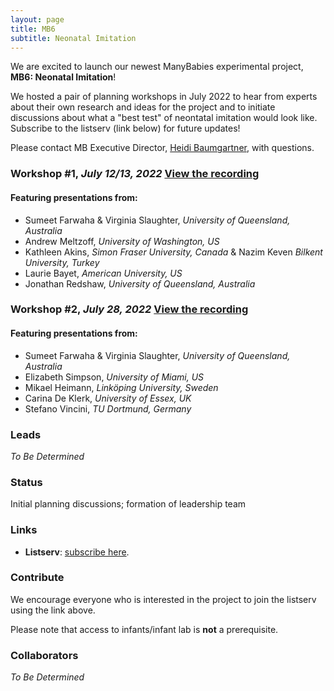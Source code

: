 ```yaml
---
layout: page
title: MB6
subtitle: Neonatal Imitation
---
```


We are excited to launch our newest ManyBabies experimental project, **MB6: Neonatal Imitation**! 

We hosted a pair of planning workshops in July 2022 to hear from experts about their own research and ideas for the project and to initiate discussions about what a "best test" of neontatal imitation would look like. Subscribe to the listserv (link below) for future updates!

Please contact MB Executive Director, [Heidi Baumgartner](mailto:heidib@stanford.edu), with questions.


### Workshop #1, *July 12/13, 2022* [View the recording](https://stanford.zoom.us/rec/share/Gsyuh5B-PnpwWt-6_8ZtMXsLcv8UNn6FPLvsbZqPbQm8X5VWsEDDPHefTPzs5MLs.lFTjsqVJJ-wN8sxJ?startTime=1657663437000) 


#### Featuring presentations from: 
* Sumeet Farwaha & Virginia Slaughter, *University of Queensland, Australia*
* Andrew Meltzoff, *University of Washington, US*
* Kathleen Akins, *Simon Fraser University, Canada* & Nazim Keven *Bilkent University, Turkey*
* Laurie Bayet, *American University, US*
* Jonathan Redshaw, *University of Queensland, Australia*


### Workshop #2, *July 28, 2022* [View the recording](https://stanford.zoom.us/rec/share/B2ZuwVgR3tdZmGwF4nrI_-lfILXIpzilVITSg_bFacrCkwrKCfWAIohOwNR-1Zgr.OOnc_ovmYHLp_N3Y?startTime=1658991869000)

#### Featuring presentations from:
* Sumeet Farwaha & Virginia Slaughter, *University of Queensland, Australia*
* Elizabeth Simpson, *University of Miami, US*
* Mikael Heimann, *Linköping University, Sweden*
* Carina De Klerk, *University of Essex, UK*
* Stefano Vincini, *TU Dortmund, Germany*


### Leads
*To Be Determined*

### Status
Initial planning discussions; formation of leadership team

### Links
* **Listserv**: [subscribe here](https://mailman.stanford.edu/mailman/listinfo/manybabies6).

### Contribute
We encourage everyone who is interested in the project to join the listserv using the link above. 

Please note that access to infants/infant lab is **not** a prerequisite.

### Collaborators
*To Be Determined*

